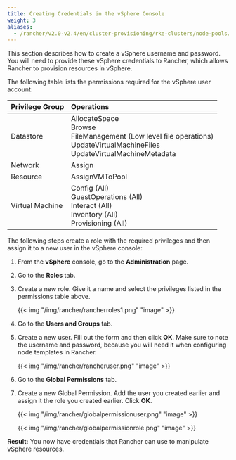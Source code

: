 ```yaml
---
title: Creating Credentials in the vSphere Console
weight: 3
aliases:
  - /rancher/v2.0-v2.4/en/cluster-provisioning/rke-clusters/node-pools/vsphere/provisioning-vsphere-clusters/creating-credentials
---
```


This section describes how to create a vSphere username and password. You will need to provide these vSphere credentials to Rancher, which allows Rancher to provision resources in vSphere.

The following table lists the permissions required for the vSphere user account:

| Privilege Group       | Operations  |
|:----------------------|:-----------------------------------------------------------------------|
| Datastore             | AllocateSpace </br> Browse </br> FileManagement (Low level file operations) </br> UpdateVirtualMachineFiles </br> UpdateVirtualMachineMetadata |
| Network               | Assign |
| Resource              | AssignVMToPool |
| Virtual Machine       | Config (All) </br> GuestOperations (All) </br> Interact (All) </br> Inventory (All) </br> Provisioning (All) |

The following steps create a role with the required privileges and then assign it to a new user in the vSphere console:

1. From the **vSphere** console, go to the **Administration** page.

2. Go to the **Roles** tab.

3. Create a new role.  Give it a name and select the privileges listed in the permissions table above.

    {{< img "/img/rancher/rancherroles1.png" "image" >}}

4. Go to the **Users and Groups** tab.

5. Create a new user. Fill out the form and then click **OK**. Make sure to note the username and password, because you will need it when configuring node templates in Rancher.

    {{< img "/img/rancher/rancheruser.png" "image" >}}

6. Go to the **Global Permissions** tab.

7. Create a new Global Permission. Add the user you created earlier and assign it the role you created earlier. Click **OK**.

    {{< img "/img/rancher/globalpermissionuser.png" "image" >}}
    
    {{< img "/img/rancher/globalpermissionrole.png" "image" >}}

**Result:** You now have credentials that Rancher can use to manipulate vSphere resources.
